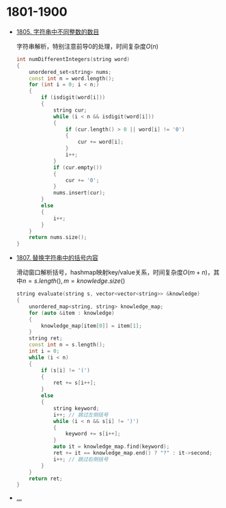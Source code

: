 <!--
 * @Filename: 
 * @Author: shifaqiang
 * @Email: 14061115@buaa.edu.cn
 * @Github: https://github.com/luoboganer
 * @Date: 2020-09-05 11:29:59
 * @LastEditors: shifaqiang
 * @LastEditTime: 2021-03-28 21:52:04
 * @Software: Visual Studio Code
 * @Description: 1801-1900
-->

# 1801-1900

- [1805. 字符串中不同整数的数目](https://leetcode-cn.com/problems/number-of-different-integers-in-a-string/)

    字符串解析，特别注意前导0的处理，时间复杂度$O(n)$

    ```cpp
	int numDifferentIntegers(string word)
	{
		unordered_set<string> nums;
		const int n = word.length();
		for (int i = 0; i < n;)
		{
			if (isdigit(word[i]))
			{
				string cur;
				while (i < n && isdigit(word[i]))
				{
					if (cur.length() > 0 || word[i] != '0')
					{
						cur += word[i];
					}
					i++;
				}
				if (cur.empty())
				{
					cur += '0';
				}
				nums.insert(cur);
			}
			else
			{
				i++;
			}
		}
        return nums.size();
	}
    ```

- [1807. 替换字符串中的括号内容](https://leetcode-cn.com/problems/evaluate-the-bracket-pairs-of-a-string/)

    滑动窗口解析括号，hashmap映射key/value关系，时间复杂度$O(m+n)$，其中$n=s.length(),m=knowledge.size()$

    ```cpp
	string evaluate(string s, vector<vector<string>> &knowledge)
	{
		unordered_map<string, string> knowledge_map;
		for (auto &item : knowledge)
		{
			knowledge_map[item[0]] = item[1];
		}
		string ret;
		const int n = s.length();
		int i = 0;
		while (i < n)
		{
			if (s[i] != '(')
			{
				ret += s[i++];
			}
			else
			{
				string keyword;
				i++; // 跳过左侧括号
				while (i < n && s[i] != ')')
				{
					keyword += s[i++];
				}
				auto it = knowledge_map.find(keyword);
				ret += it == knowledge_map.end() ? "?" : it->second;
				i++; // 跳过右侧括号
			}
		}
		return ret;
	}
    ```

- [...](123)
